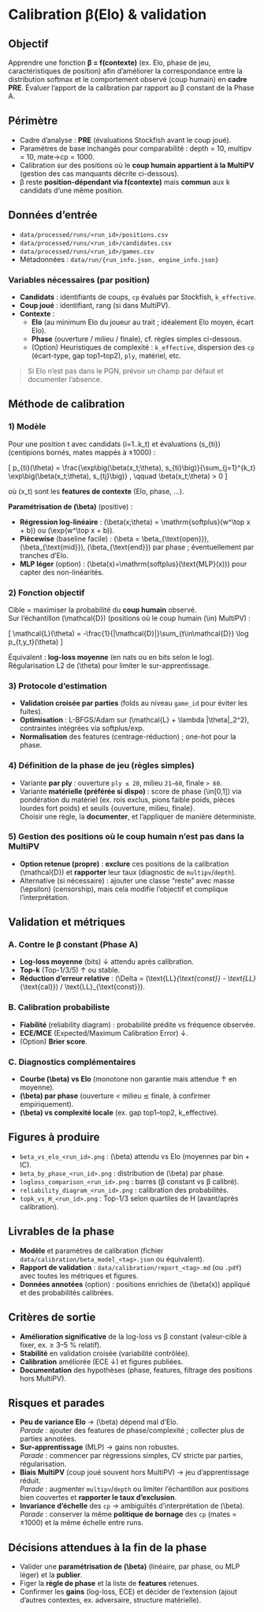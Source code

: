 # Calibration β(Elo) & validation

## Objectif
Apprendre une fonction **β = f(contexte)** (ex. Elo, phase de jeu, caractéristiques de position) afin d’améliorer la correspondance entre la distribution softmax et le comportement observé (coup humain) en **cadre PRE**. Évaluer l’apport de la calibration par rapport au β constant de la Phase A.

## Périmètre
- Cadre d’analyse : **PRE** (évaluations Stockfish avant le coup joué).
- Paramètres de base inchangés pour comparabilité : depth = 10, multipv = 10, mate→cp = 1000.
- Calibration sur des positions où le **coup humain appartient à la MultiPV** (gestion des cas manquants décrite ci-dessous).
- β reste **position-dépendant via f(contexte)** mais **commun** aux k candidats d’une même position.

## Données d’entrée
- `data/processed/runs/<run_id>/positions.csv`
- `data/processed/runs/<run_id>/candidates.csv`
- `data/processed/runs/<run_id>/games.csv`
- Métadonnées : `data/run/{run_info.json, engine_info.json}`

### Variables nécessaires (par position)
- **Candidats** : identifiants de coups, `cp` évalués par Stockfish, `k_effective`.
- **Coup joué** : identifiant, rang (si dans MultiPV).
- **Contexte** : 
  - **Elo** (au minimum Elo du joueur au trait ; idéalement Elo moyen, écart Elo).
  - **Phase** (ouverture / milieu / finale), cf. règles simples ci-dessous.
  - (Option) Heuristiques de complexité : `k_effective`, dispersion des `cp` (écart-type, gap top1–top2), `ply`, matériel, etc.

> Si Elo n’est pas dans le PGN, prévoir un champ par défaut et documenter l’absence.

## Méthode de calibration

### 1) Modèle
Pour une position t avec candidats \(i=1..k_t\) et évaluations \(s_{ti}\) (centipions bornés, mates mappés à ±1000) :

\[
p_{ti}(\theta) 
= \frac{\exp\big(\beta(x_t;\theta)\, s_{ti}\big)}{\sum_{j=1}^{k_t} \exp\big(\beta(x_t;\theta)\, s_{tj}\big)} ,
\qquad \beta(x_t;\theta) > 0
\]

où \(x_t\) sont les **features de contexte** (Elo, phase, …).

**Paramétrisation de \(\beta\)** (positive) :
- **Régression log-linéaire** : \(\beta(x;\theta) = \mathrm{softplus}(w^\top x + b)\) ou \(\exp(w^\top x + b)\).
- **Piècewise** (baseline facile) : \(\beta = \beta_{\text{open}}\), \(\beta_{\text{mid}}\), \(\beta_{\text{end}}\) par phase ; éventuellement par tranches d’Elo.
- **MLP léger** (option) : \(\beta(x)=\mathrm{softplus}(\text{MLP}(x))\) pour capter des non-linéarités.

### 2) Fonction objectif
Cible = maximiser la probabilité du **coup humain** observé.  
Sur l’échantillon \(\mathcal{D}\) (positions où le coup humain \(\in\) MultiPV) :

\[
\mathcal{L}(\theta) 
= -\frac{1}{|\mathcal{D}|}\sum_{t\in\mathcal{D}} \log p_{t,y_t}(\theta)
\]

Équivalent : **log-loss moyenne** (en nats ou en bits selon le log).  
Régularisation L2 de \(\theta\) pour limiter le sur-apprentissage.

### 3) Protocole d’estimation
- **Validation croisée par parties** (folds au niveau `game_id` pour éviter les fuites).
- **Optimisation** : L-BFGS/Adam sur \(\mathcal{L} + \lambda \|\theta\|_2^2\), contraintes intégrées via softplus/exp.
- **Normalisation** des features (centrage-réduction) ; one-hot pour la phase.

### 4) Définition de la phase de jeu (règles simples)
- Variante **par ply** : ouverture `ply ≤ 20`, milieu `21–60`, finale `> 60`.  
- Variante **matérielle (préférée si dispo)** : score de phase \(\in[0,1]\) via pondération du matériel (ex. rois exclus, pions faible poids, pièces lourdes fort poids) et seuils {ouverture, milieu, finale}.  
Choisir une règle, la **documenter**, et l’appliquer de manière déterministe.

### 5) Gestion des positions où le coup humain n’est pas dans la MultiPV
- **Option retenue (propre)** : **exclure** ces positions de la calibration \(\mathcal{D}\) et **rapporter** leur taux (diagnostic de `multipv`/`depth`).  
- Alternative (si nécessaire) : ajouter une classe “reste” avec masse \(\epsilon\) (censorship), mais cela modifie l’objectif et complique l’interprétation.

## Validation et métriques

### A. Contre le β constant (Phase A)
- **Log-loss moyenne** (bits) ↓ attendu après calibration.  
- **Top-k** (Top-1/3/5) ↑ ou stable.
- **Réduction d’erreur relative** : \(\Delta = (\text{LL}_{\text{const}} - \text{LL}_{\text{cal}}) / \text{LL}_{\text{const}}\).

### B. Calibration probabiliste
- **Fiabilité** (reliability diagram) : probabilité prédite vs fréquence observée.
- **ECE/MCE** (Expected/Maximum Calibration Error) ↓.
- (Option) **Brier score**.

### C. Diagnostics complémentaires
- **Courbe \(\beta\) vs Elo** (monotone non garantie mais attendue ↑ en moyenne).
- **\(\beta\) par phase** (ouverture < milieu ≲ finale, à confirmer empiriquement).
- **\(\beta\) vs complexité locale** (ex. gap top1–top2, k_effective).

## Figures à produire
- `beta_vs_elo_<run_id>.png` : \(\beta\) attendu vs Elo (moyennes par bin + IC).  
- `beta_by_phase_<run_id>.png` : distribution de \(\beta\) par phase.  
- `logloss_comparison_<run_id>.png` : barres (β constant vs β calibré).  
- `reliability_diagram_<run_id>.png` : calibration des probabilités.  
- `topk_vs_H_<run_id>.png` : Top-1/3 selon quartiles de H (avant/après calibration).

## Livrables de la phase
- **Modèle** et paramètres de calibration (fichier `data/calibration/beta_model_<tag>.json` ou équivalent).  
- **Rapport de validation** : `data/calibration/report_<tag>.md` (ou `.pdf`) avec toutes les métriques et figures.  
- **Données annotées** (option) : positions enrichies de \(\beta(x)\) appliqué et des probabilités calibrées.

## Critères de sortie
- **Amélioration significative** de la log-loss vs β constant (valeur-cible à fixer, ex. ≥ 3–5 % relatif).  
- **Stabilité** en validation croisée (variabilité contrôlée).  
- **Calibration** améliorée (ECE ↓) et figures publiées.  
- **Documentation** des hypothèses (phase, features, filtrage des positions hors MultiPV).

## Risques et parades
- **Peu de variance Elo** → \(\beta\) dépend mal d’Elo.  
  *Parade* : ajouter des features de phase/complexité ; collecter plus de parties annotées.
- **Sur-apprentissage** (MLP) → gains non robustes.  
  *Parade* : commencer par régressions simples, CV stricte par parties, régularisation.
- **Biais MultiPV** (coup joué souvent hors MultiPV) → jeu d’apprentissage réduit.  
  *Parade* : augmenter `multipv`/`depth` ou limiter l’échantillon aux positions bien couvertes et **rapporter le taux d’exclusion**.
- **Invariance d’échelle** des `cp` → ambiguïtés d’interprétation de \(\beta\).  
  *Parade* : conserver la même **politique de bornage** des `cp` (mates = ±1000) et la même échelle entre runs.

## Décisions attendues à la fin de la phase
- Valider une **paramétrisation de \(\beta\)** (linéaire, par phase, ou MLP léger) et la **publier**.  
- Figer la **règle de phase** et la liste de **features** retenues.  
- Confirmer les **gains** (log-loss, ECE) et décider de l’extension (ajout d’autres contextes, ex. adversaire, structure matérielle).
